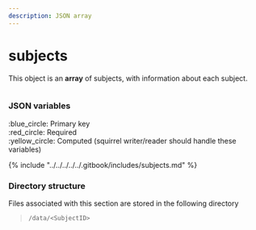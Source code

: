 ```yaml
---
description: JSON array
---
```


# subjects

This object is an **array** of subjects, with information about each subject.

<figure><img src="https://mermaid.ink/img/pako:eNqVlEFvgjAUx78KqTGBBBazuAtLPG2XZdmSeVu4POlDOoGStmwS43dfSykKelAO9P3b37-vfU85kJRTJDHZCqhz7_0rqTz9CM6V_7b-_OiiIIpWFBT45hU8nxA9X0O6gy36_ThdZTUWrELpD9GEwH2NgpVYKemfxRPKJI4oSxXjFYjWn-jAwt1stNoK3tRQQdFKnbhTnpNu3x6VzeYHU53aBW7dacOohjK9UT9eIfhGovgFcxjpn4srLKuUXtZX7OCRGmibyKTW5TCZu-Fy2V6KSd8FDpnPrSV6MA0SUMqMFaZHJnTQJWqKYkA5avR8ftYXg52khU_a6yYC5xt63p2jF9bj1MThLmIMLrYGp0aG4QqqLdAbjm-YIp5lWRbqagm-w4iCzEEIaOPHsWmU5R7jpAr3WEeluMU4sQ8dvcVrPe4XODjwabEIrSeeLZfLPo7-GFV5vKz3JCQlihIY1V-Hg9krISrHEhMS65BiBk2hEpJUR402ta4-vlKmuCBxBoXEkECj-LqtUhIr0aCDXhjoj005UPqv-s2508d_DN-SVw?type=png" alt=""><figcaption></figcaption></figure>

### JSON variables

:blue\_circle: Primary key\
:red\_circle: Required\
:yellow\_circle: Computed (squirrel writer/reader should handle these variables)

{% include "../../../../../.gitbook/includes/subjects.md" %}

### Directory structure

Files associated with this section are stored in the following directory

> `/data/<SubjectID>`
